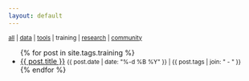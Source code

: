 ```yaml
---
layout: default
---
```


<small>
  <a href="./">all</a> | 
  <a href="data">data</a> |
  <a href="tools">tools</a> | 
  training |
  <a href="research">research</a> |
  <a href="community">community</a>
</small>

<ul>
  {% for post in site.tags.training %}
    <li>
      <a href="{{ site.baseurl }}{{ post.url }}">{{ post.title }}</a> <small>{{ post.date | date: "%-d %B %Y" }} | {{ post.tags | join: " - " }}</small>
    </li>
  {% endfor %}
</ul>
